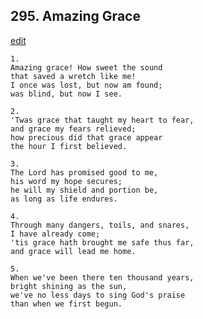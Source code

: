 
## 295.  Amazing Grace
[edit](https://docs.google.com/document/d/1uumGBTyfEpYzNDt%2DpdIuvM1AhMTMQNLs/edit?mode=html)




    1.
    Amazing grace! How sweet the sound
    that saved a wretch like me!
    I once was lost, but now am found;
    was blind, but now I see.

    2.
    'Twas grace that taught my heart to fear,
    and grace my fears relieved;
    how precious did that grace appear
    the hour I first believed.

    3.
    The Lord has promised good to me,
    his word my hope secures;
    he will my shield and portion be,
    as long as life endures.

    4.
    Through many dangers, toils, and snares,
    I have already come;
    'tis grace hath brought me safe thus far,
    and grace will lead me home.

    5.
    When we've been there ten thousand years,
    bright shining as the sun,
    we've no less days to sing God's praise
    than when we first begun.
